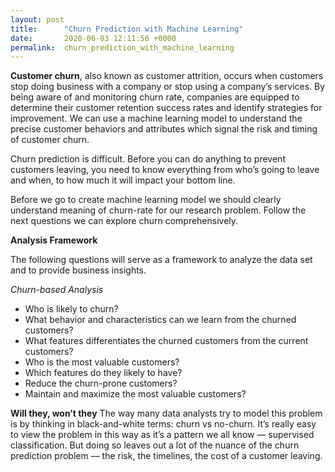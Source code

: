 ```yaml
---
layout: post
title:      "Churn Prediction with Machine Learning"
date:       2020-06-03 12:11:56 +0000
permalink:  churn_prediction_with_machine_learning
---
```



**Customer churn**, also known as customer attrition, occurs when customers stop doing business with a company or stop using a company’s services. By being aware of and monitoring churn rate, companies are equipped to determine their customer retention success rates and identify strategies for improvement. We can use a machine learning model to understand the precise customer behaviors and attributes which signal the risk and timing of customer churn.

Churn prediction is difficult. Before you can do anything to prevent customers leaving, you need to know everything from who’s going to leave and when, to how much it will impact your bottom line. 

Before we go to create machine learning model we should clearly understand meaning of churn-rate for our research problem. Follow the next questions we can explore churn comprehensively.


**Analysis Framework** 

The following questions will serve as a framework to analyze the data set and to provide business insights.

*Churn-based Analysis*
* Who is likely to churn?
* What behavior and characteristics can we learn from the churned customers?
* What features differentiates the churned customers from the current customers?
* Who is the most valuable customers?
* Which features do they likely to have? 
* Reduce the churn-prone customers?
* Maintain and maximize the most valuable customers?

**Will they, won’t they**
The way many data analysts try to model this problem is by thinking in black-and-white terms: churn vs no-churn. It’s really easy to view the problem in this way as it’s a pattern we all know — supervised classification.
But doing so leaves out a lot of the nuance of the churn prediction problem — the risk, the timelines, the cost of a customer leaving.

